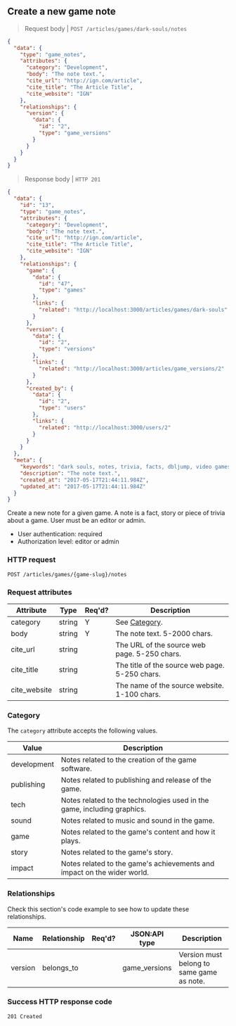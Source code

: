 ## <a name="game_notes_create"></a>Create a new game note

> Request body | `POST /articles/games/dark-souls/notes`

```JSON
{
  "data": {
    "type": "game_notes",
    "attributes": {
      "category": "Development",
      "body": "The note text.",
      "cite_url": "http://ign.com/article",
      "cite_title": "The Article Title",
      "cite_website": "IGN"
    },
    "relationships": {
      "version": {
        "data": {
          "id": "2",
          "type": "game_versions"
        }
      }
    }
  }
}
```

> Response body | `HTTP 201`

```JSON
{
  "data": {
    "id": "13",
    "type": "game_notes",
    "attributes": {
      "category": "Development",
      "body": "The note text.",
      "cite_url": "http://ign.com/article",
      "cite_title": "The Article Title",
      "cite_website": "IGN"
    },
    "relationships": {
      "game": {
        "data": {
          "id": "47",
          "type": "games"
        },
        "links": {
          "related": "http://localhost:3000/articles/games/dark-souls"
        }
      },
      "version": {
        "data": {
          "id": "2",
          "type": "versions"
        },
        "links": {
          "related": "http://localhost:3000/articles/game_versions/2"
        }
      },
      "created_by": {
        "data": {
          "id": "2",
          "type": "users"
        },
        "links": {
          "related": "http://localhost:3000/users/2"
        }
      }
    }
  },
  "meta": {
    "keywords": "dark souls, notes, trivia, facts, dbljump, video games, pc games, gaming",
    "description": "The note text.",
    "created_at": "2017-05-17T21:44:11.984Z",
    "updated_at": "2017-05-17T21:44:11.984Z"
  }
}
```

Create a new note for a given game. A note is a fact, story or piece of trivia about a game. User must be an editor or admin.

* User authentication: required
* Authorization level: editor or admin

### HTTP request

`POST /articles/games/{game-slug}/notes`

### Request attributes

Attribute | Type | Req'd? | Description
--------- | ---- | ------ | -----------
category | string | Y | See [Category](#game_notes_cat).
body | string | Y | The note text. 5-2000 chars.
cite_url | string |  | The URL of the source web page. 5-250 chars.
cite_title | string | | The title of the source web page. 5-250 chars.
cite_website | string | | The name of the source website. 1-100 chars.

### <a name="game_notes_cat"></a>Category

The `category` attribute accepts the following values.

Value | Description
----- | -----------
development | Notes related to the creation of the game software.
publishing | Notes related to publishing and release of the game.
tech | Notes related to the technologies used in the game, including graphics.
sound | Notes related to music and sound in the game.
game | Notes related to the game's content and how it plays.
story | Notes related to the game's story.
impact | Notes related to the game's achievements and impact on the wider world.

### Relationships

Check this section's code example to see how to update these relationships.

Name | Relationship | Req'd? | JSON:API type | Description
---- | ------------ | ------ | ------------- | -----------
version | belongs_to | | game_versions | Version must belong to same game as note.

### Success HTTP response code

`201 Created`
